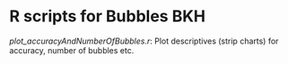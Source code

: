 # R scripts for Bubbles BKH
*plot_accuracyAndNumberOfBubbles.r*: Plot descriptives (strip charts) for accuracy, number of bubbles etc.
